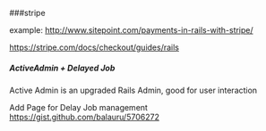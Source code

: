 ###stripe

example: http://www.sitepoint.com/payments-in-rails-with-stripe/

https://stripe.com/docs/checkout/guides/rails


##### ActiveAdmin + Delayed Job
Active Admin is an upgraded Rails Admin, good for user interaction

Add Page for Delay Job management
https://gist.github.com/balauru/5706272
